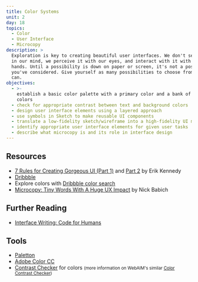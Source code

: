 ```yaml
---
title: Color Systems
unit: 2
day: 18
topics:
  - Color
  - User Interface
  - Microcopy
description: >
  Exploration is key to creating beautiful user interfaces. We don't see design
  in our mind, we perceive it with our eyes, and interact with it with our
  hands. Until a possibility is down on paper or screen, it's not a possibility
  you've considered. Give yourself as many possibilities to choose from as you
  can.
objectives:
  - >-
    establish a basic color palette with a primary color and a bank of neutral
    colors
  - check for appropriate contrast between text and background colors
  - design user interface elements using a layered approach
  - use symbols in Sketch to make reusable UI components
  - translate a low-fidelity sketch/wireframe into a high-fidelity UI mockup
  - identify appropriate user interface elements for given user tasks
  - describe what microcopy is and its role in interface design
---
```


Resources
---------

- [7 Rules for Creating Gorgeous UI (Part 1)](https://medium.com/@erikdkennedy/7-rules-for-creating-gorgeous-ui-part-1-559d4e805cda) and [Part 2](https://medium.com/@erikdkennedy/7-rules-for-creating-gorgeous-ui-part-2-430de537ba96) by Erik Kennedy
- [Dribbble](https://dribbble.com)
- Explore colors with [Dribbble color search](https://dribbble.com/colors/)
- [Microcopy: Tiny Words With A Huge UX Impact](https://uxplanet.org/microcopy-tiny-words-with-a-huge-ux-impact-90140acc6e42) by Nick Babich


Further Reading
---------------

- [Interface Writing: Code for Humans](https://www.nicolefenton.com/interface-writing/)


Tools
-----

- [Paletton](http://paletton.com/)
- [Adobe Color CC](https://color.adobe.com/create/color-wheel/)
- [Contrast Checker](https://contrastchecker.com) for colors <small>(more information on WebAIM's similar [Color Contrast Checker](https://webaim.org/resources/contrastchecker/))
